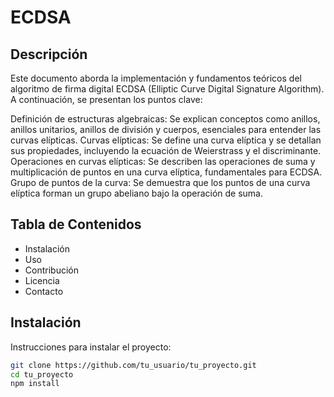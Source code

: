 # ECDSA

## Descripción

Este documento aborda la implementación y fundamentos teóricos del algoritmo de firma digital ECDSA (Elliptic Curve Digital Signature Algorithm). A continuación, se presentan los puntos clave:

Definición de estructuras algebraicas: Se explican conceptos como anillos, anillos unitarios, anillos de división y cuerpos, esenciales para entender las curvas elípticas.
Curvas elípticas: Se define una curva elíptica y se detallan sus propiedades, incluyendo la ecuación de Weierstrass y el discriminante.
Operaciones en curvas elípticas: Se describen las operaciones de suma y multiplicación de puntos en una curva elíptica, fundamentales para ECDSA.
Grupo de puntos de la curva: Se demuestra que los puntos de una curva elíptica forman un grupo abeliano bajo la operación de suma.

## Tabla de Contenidos
- Instalación
- Uso
- Contribución
- Licencia
- Contacto

## Instalación
Instrucciones para instalar el proyecto:
```bash
git clone https://github.com/tu_usuario/tu_proyecto.git
cd tu_proyecto
npm install
